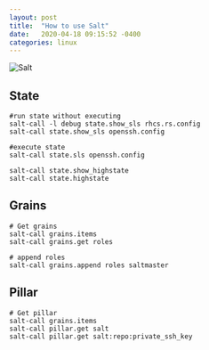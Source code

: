 ```yaml
---
layout: post
title:  "How to use Salt"
date:   2020-04-18 09:15:52 -0400
categories: linux
---
```


![Salt]({{site.baseurl}}/images/salt.png)

State
--------
```
#run state without executing 
salt-call -l debug state.show_sls rhcs.rs.config
salt-call state.show_sls openssh.config

#execute state
salt-call state.sls openssh.config

salt-call state.show_highstate
salt-call state.highstate

```

Grains
-----------

```
# Get grains
salt-call grains.items
salt-call grains.get roles

# append roles
salt-call grains.append roles saltmaster
```

Pillar
-----------
```
# Get pillar
salt-call grains.items
salt-call pillar.get salt
salt-call pillar.get salt:repo:private_ssh_key

```
